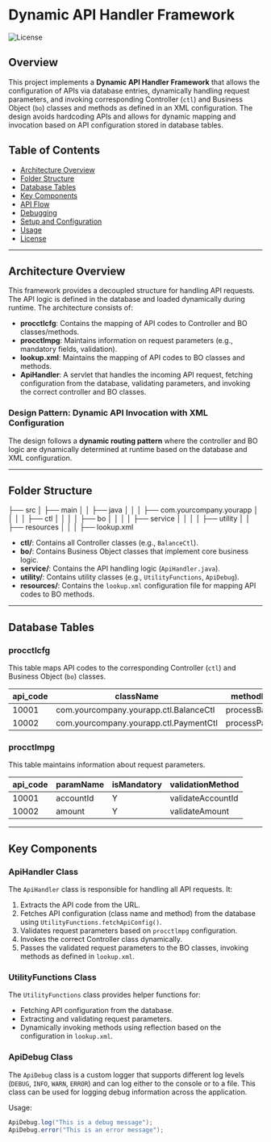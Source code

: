 # Dynamic API Handler Framework

![License](https://img.shields.io/badge/license-MIT-blue.svg)

## Overview

This project implements a **Dynamic API Handler Framework** that allows the configuration of APIs via database entries, dynamically handling request parameters, and invoking corresponding Controller (`ctl`) and Business Object (`bo`) classes and methods as defined in an XML configuration. The design avoids hardcoding APIs and allows for dynamic mapping and invocation based on API configuration stored in database tables.

## Table of Contents

- [Architecture Overview](#architecture-overview)
- [Folder Structure](#folder-structure)
- [Database Tables](#database-tables)
- [Key Components](#key-components)
- [API Flow](#api-flow)
- [Debugging](#debugging)
- [Setup and Configuration](#setup-and-configuration)
- [Usage](#usage)
- [License](#license)

---

## Architecture Overview

This framework provides a decoupled structure for handling API requests. The API logic is defined in the database and loaded dynamically during runtime. The architecture consists of:

- **procctlcfg**: Contains the mapping of API codes to Controller and BO classes/methods.
- **procctlmpg**: Maintains information on request parameters (e.g., mandatory fields, validation).
- **lookup.xml**: Maintains the mapping of API codes to BO classes and methods.
- **ApiHandler**: A servlet that handles the incoming API request, fetching configuration from the database, validating parameters, and invoking the correct controller and BO classes.

### Design Pattern: Dynamic API Invocation with XML Configuration

The design follows a **dynamic routing pattern** where the controller and BO logic are dynamically determined at runtime based on the database and XML configuration.

---

## Folder Structure

├── src │ ├── main │ │ ├── java │ │ │ ├── com.yourcompany.yourapp │ │ │ │ ├── ctl │ │ │ │ ├── bo │ │ │ │ ├── service │ │ │ │ ├── utility │ │ ├── resources │ │ │ ├── lookup.xml


- **ctl/**: Contains all Controller classes (e.g., `BalanceCtl`).
- **bo/**: Contains Business Object classes that implement core business logic.
- **service/**: Contains the API handling logic (`ApiHandler.java`).
- **utility/**: Contains utility classes (e.g., `UtilityFunctions`, `ApiDebug`).
- **resources/**: Contains the `lookup.xml` configuration file for mapping API codes to BO methods.

---

## Database Tables

### procctlcfg

This table maps API codes to the corresponding Controller (`ctl`) and Business Object (`bo`) classes.

| api_code   | className                            | methodName    |
|------------|--------------------------------------|---------------|
| 10001      | com.yourcompany.yourapp.ctl.BalanceCtl | processBalance|
| 10002      | com.yourcompany.yourapp.ctl.PaymentCtl | processPayment|

### procctlmpg

This table maintains information about request parameters.

| api_code | paramName  | isMandatory | validationMethod  |
|----------|------------|-------------|-------------------|
| 10001    | accountId  | Y           | validateAccountId |
| 10002    | amount     | Y           | validateAmount    |

---

## Key Components

### ApiHandler Class

The `ApiHandler` class is responsible for handling all API requests. It:

1. Extracts the API code from the URL.
2. Fetches API configuration (class name and method) from the database using `UtilityFunctions.fetchApiConfig()`.
3. Validates request parameters based on `procctlmpg` configuration.
4. Invokes the correct Controller class dynamically.
5. Passes the validated request parameters to the BO classes, invoking methods as defined in `lookup.xml`.

### UtilityFunctions Class

The `UtilityFunctions` class provides helper functions for:

- Fetching API configuration from the database.
- Extracting and validating request parameters.
- Dynamically invoking methods using reflection based on the configuration in `lookup.xml`.

### ApiDebug Class

The `ApiDebug` class is a custom logger that supports different log levels (`DEBUG`, `INFO`, `WARN`, `ERROR`) and can log either to the console or to a file. This class can be used for logging debug information across the application.

Usage:
```java
ApiDebug.log("This is a debug message");
ApiDebug.error("This is an error message");



